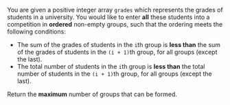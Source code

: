 You are given a positive integer array `grades` which represents the grades of students in a university. You would like to enter **all** these students into a competition in **ordered** non-empty groups, such that the ordering meets the following conditions:

- The sum of the grades of students in the `i`th group is **less than** the sum of the grades of students in the `(i + 1)`th group, for all groups (except the last).
- The total number of students in the `i`th group is **less than** the total number of students in the `(i + 1)`th group, for all groups (except the last).

Return the **maximum** number of groups that can be formed.